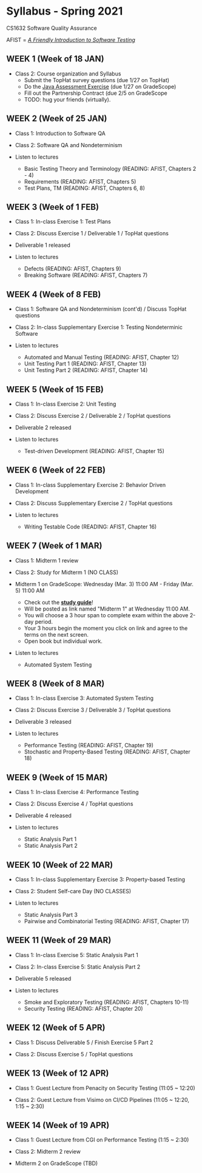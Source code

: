 # Syllabus - Spring 2021
CS1632 Software Quality Assurance

AFIST = [_A Friendly Introduction to Software Testing_](software-quality-assurance-textbook.pdf)

## WEEK 1 (Week of 18 JAN)

* Class 2: Course organization and Syllabus
  * Submit the TopHat survey questions (due 1/27 on TopHat)
  * Do the [Java Assessment Exercise](exercises/0) (due 1/27 on GradeScope)
  * Fill out the Partnership Contract (due 2/5 on GradeScope
  * TODO: hug your friends (virtually).
  
## WEEK 2 (Week of 25 JAN)

* Class 1: Introduction to Software QA

* Class 2: Software QA and Nondeterminism

* Listen to lectures 
  * Basic Testing Theory and Terminology (READING: AFIST, Chapters 2 - 4)
  * Requirements (READING: AFIST, Chapters 5)
  * Test Plans, TM (READING: AFIST, Chapters 6, 8)

## WEEK 3 (Week of 1 FEB)
  
* Class 1: In-class Exercise 1: Test Plans 

* Class 2: Discuss Exercise 1 / Deliverable 1 / TopHat questions

* Deliverable 1 released 

* Listen to lectures 
  * Defects (READING: AFIST, Chapters 9)
  * Breaking Software (READING: AFIST, Chapters 7)

## WEEK 4 (Week of 8 FEB)

* Class 1: Software QA and Nondeterminism (cont'd) / Discuss TopHat questions

* Class 2: In-class Supplementary Exercise 1: Testing Nondeterminic Software

* Listen to lectures 
  * Automated and Manual Testing (READING: AFIST, Chapter 12)
  * Unit Testing Part 1 (READING: AFIST, Chapter 13)
  * Unit Testing Part 2 (READING: AFIST, Chapter 14)

## WEEK 5 (Week of 15 FEB)

* Class 1: In-class Exercise 2: Unit Testing 

* Class 2: Discuss Exercise 2 / Deliverable 2 / TopHat questions

* Deliverable 2 released 

* Listen to lectures 
  * Test-driven Development (READING: AFIST, Chapter 15)

## WEEK 6 (Week of 22 FEB)

* Class 1: In-class Supplementary Exercise 2: Behavior Driven Development 

* Class 2: Discuss Supplementary Exercise 2 / TopHat questions

* Listen to lectures 
  * Writing Testable Code (READING: AFIST, Chapter 16)

## WEEK 7 (Week of 1 MAR)

* Class 1: Midterm 1 review

* Class 2: Study for Midterm 1 (NO CLASS)

* Midterm 1 on GradeScope: Wednesday (Mar. 3) 11:00 AM - Friday (Mar. 5) 11:00 AM
  * Check out the **[study guide](/study_guides/midterm_1_study_guide.md)**!
  * Will be posted as link named "Midterm 1" at Wednesday 11:00 AM.
  * You will choose a 3 hour span to complete exam within the above 2-day period.
  * Your 3 hours begin the moment you click on link and agree to the terms on the next screen.
  * Open book but individual work.
  
* Listen to lectures 
  * Automated System Testing

## WEEK 8 (Week of 8 MAR)

* Class 1: In-class Exercise 3: Automated System Testing 

* Class 2: Discuss Exercise 3 / Deliverable 3 / TopHat questions

* Deliverable 3 released 

* Listen to lectures 
  * Performance Testing (READING: AFIST, Chapter 19)
  * Stochastic and Property-Based Testing (READING: AFIST, Chapter 18)

## WEEK 9 (Week of 15 MAR)

* Class 1: In-class Exercise 4: Performance Testing 

* Class 2: Discuss Exercise 4 / TopHat questions

* Deliverable 4 released 

* Listen to lectures 
  * Static Analysis Part 1
  * Static Analysis Part 2

## WEEK 10 (Week of 22 MAR)

* Class 1: In-class Supplementary Exercise 3: Property-based Testing 

* Class 2: Student Self-care Day (NO CLASSES) 

* Listen to lectures 
  * Static Analysis Part 3
  * Pairwise and Combinatorial Testing (READING: AFIST, Chapter 17)

## WEEK 11 (Week of 29 MAR)

* Class 1: In-class Exercise 5: Static Analysis Part 1 

* Class 2: In-class Exercise 5: Static Analysis Part 2 

* Deliverable 5 released 

* Listen to lectures 
  * Smoke and Exploratory Testing (READING: AFIST, Chapters 10-11)
  * Security Testing (READING: AFIST, Chapter 20)
  
## WEEK 12 (Week of 5 APR)

* Class 1: Discuss Deliverable 5 / Finish Exercise 5 Part 2

* Class 2: Discuss Exercise 5 / TopHat questions


## WEEK 13 (Week of 12 APR)

* Class 1: Guest Lecture from Penacity on Security Testing (11:05 ~ 12:20)

* Class 2: Guest Lecture from Visimo on CI/CD Pipelines (11:05 ~ 12:20, 1:15 ~ 2:30)

## WEEK 14 (Week of 19 APR)

* Class 1: Guest Lecture from CGI on Performance Testing (1:15 ~ 2:30)

* Class 2: Midterm 2 review

* Midterm 2 on GradeScope (TBD)
